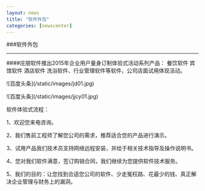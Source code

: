 ```yaml
---
layout: news
title: "软件外包"
categories: [newscenter]
---
```

###软件外包

<hr/>
####庄朋软件推出2015年企业用户量身订制体验式活动系列产品： 餐饮软件  宾馆软件  酒店软件   洗浴软件、行业管理软件等软件，公司店面试用体现活动。
<p>
![百度头条](/static/images/jd01.jpg)
<p>
<p>
![百度头条](/static/images/jjcy01.jpg)
<p>
软件体验式流程：
<p>
1、欢迎您来电咨询。
<p>
2、我们售前工程师了解您公司的需求，推荐适合您的产品进行演示。
<p>
3、试用产品我们技术员支持网络远程安装，并给于相关技术指导及操作说明书。
<p>
4、您对我们软件满意，签订购销合同，我们继续为您提供软件技术服务。
<p>
5、我们的目的：让您找到合适您公司的软件、少走冤枉路、花最少的钱、真正解决企业管理与财务上的漏洞。
<p>